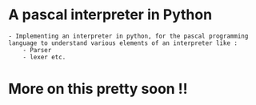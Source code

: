 # A pascal interpreter in Python 

    - Implementing an interpreter in python, for the pascal programming language to understand various elements of an interpreter like : 
        - Parser 
        - lexer etc.
  
# More on this pretty soon !! 